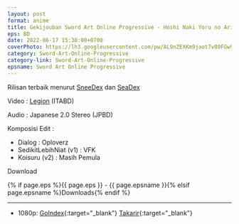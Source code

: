 ```yaml
---
layout: post
format: anime
title: Gekijouban Sword Art Online Progressive - Hoshi Naki Yoru no Aria BD
eps: BD
date: 2022-06-17 15:30:00+0700
coverPhoto: https://lh3.googleusercontent.com/pw/AL9nZEXKm9jaot7v80FGw91805_do0KU23deWzRWylw44LbFN3DMvWjRQUITtCt5AG5FbCywgTjV6DJ5PW0X2RDQ88ZdkJDebmc2Mk2I3QHaWvTJQXKWuzd2yLRgjM18C0hcH-9aaf3BiN8Y3K1I4TxneCHM=w0-h0-no
category: Sword-Art-Online-Progressive
category-link: Sword-Art-Online-Progressive
epsname: Sword Art Online Progressive
---
```


Rilisan terbaik menurut [SneeDex](https://sneedex.moe) dan [SeaDex](https://releases.moe)

Video : [Legion](https://nyaa.si/view/1681656) (ITABD)

Audio : Japanese 2.0 Stereo (JPBD)

Komposisi Edit :
- Dialog : Oploverz
- SedikitLebihNiat (v1) : VFK
- Koisuru (v2) : Masih Pemula

Download

{% if page.eps %}{{ page.eps }} - {{ page.epsname }}{% elsif page.epsname %}Downloads{% endif %}

---
- 1080p: [GoIndex](https://ouo.io/u2Vj9n){:target="_blank"} [Takarir](https://ouo.io/oNeb2p){:target="_blank"}

